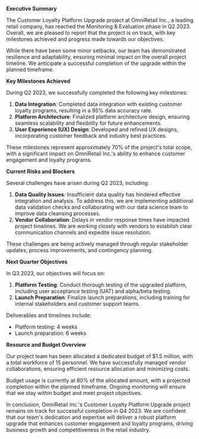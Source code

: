 **Executive Summary**

The Customer Loyalty Platform Upgrade project at OmniRetail Inc., a leading retail company, has reached the Monitoring & Evaluation phase in Q2 2023. Overall, we are pleased to report that the project is on track, with key milestones achieved and progress made towards our objectives.

While there have been some minor setbacks, our team has demonstrated resilience and adaptability, ensuring minimal impact on the overall project timeline. We anticipate a successful completion of the upgrade within the planned timeframe.

**Key Milestones Achieved**

During Q2 2023, we successfully completed the following key milestones:

1. **Data Integration**: Completed data integration with existing customer loyalty programs, resulting in a 95% data accuracy rate.
2. **Platform Architecture**: Finalized platform architecture design, ensuring seamless scalability and flexibility for future enhancements.
3. **User Experience (UX) Design**: Developed and refined UX designs, incorporating customer feedback and industry best practices.

These milestones represent approximately 70% of the project's total scope, with a significant impact on OmniRetail Inc.'s ability to enhance customer engagement and loyalty programs.

**Current Risks and Blockers**

Several challenges have arisen during Q2 2023, including:

1. **Data Quality Issues**: Insufficient data quality has hindered effective integration and analysis. To address this, we are implementing additional data validation checks and collaborating with our data science team to improve data cleansing processes.
2. **Vendor Collaboration**: Delays in vendor response times have impacted project timelines. We are working closely with vendors to establish clear communication channels and expedite issue resolution.

These challenges are being actively managed through regular stakeholder updates, process improvements, and contingency planning.

**Next Quarter Objectives**

In Q3 2023, our objectives will focus on:

1. **Platform Testing**: Conduct thorough testing of the upgraded platform, including user acceptance testing (UAT) and alpha/beta testing.
2. **Launch Preparation**: Finalize launch preparations, including training for internal stakeholders and customer support teams.

Deliverables and timelines include:

* Platform testing: 4 weeks
* Launch preparation: 6 weeks

**Resource and Budget Overview**

Our project team has been allocated a dedicated budget of $1.5 million, with a total workforce of 15 personnel. We have successfully managed vendor collaborations, ensuring efficient resource allocation and minimizing costs.

Budget usage is currently at 80% of the allocated amount, with a projected completion within the planned timeframe. Ongoing monitoring will ensure that we stay within budget and meet project objectives.

In conclusion, OmniRetail Inc.'s Customer Loyalty Platform Upgrade project remains on track for successful completion in Q4 2023. We are confident that our team's dedication and expertise will deliver a robust platform upgrade that enhances customer engagement and loyalty programs, driving business growth and competitiveness in the retail industry.